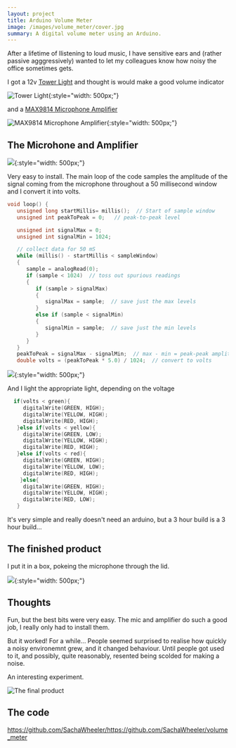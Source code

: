 ```yaml
---
layout: project
title: Arduino Volume Meter
image: /images/volume_meter/cover.jpg
summary: A digital volume meter using an Arduino.
---
```


After a lifetime of llistening to loud music, I have sensitive ears and (rather passive agggressively)
wanted to let my colleagues know how noisy the office sometimes gets.

I got a 12v [Tower Light](https://www.adafruit.com/product/2993) and thought is would make a good volume indicator

![Tower Light](/images/volume_meter/2993-01.jpg){:style="width: 500px;"}

and a [MAX9814 Microphone Amplifier](https://www.adafruit.com/product/1713)

![MAX9814 Microphone Amplifier](/images/volume_meter/1713-00.jpg){:style="width: 500px;"}

## The Microhone and Amplifier

![](/images/volume_meter/IMG_7645.JPG){:style="width: 500px;"}

Very easy to install. The main loop of the code samples the amplitude of the signal coming from the microphone
throughout a 50 millisecond window and I convert it into volts.

```cpp
void loop() {
   unsigned long startMillis= millis();  // Start of sample window
   unsigned int peakToPeak = 0;   // peak-to-peak level

   unsigned int signalMax = 0;
   unsigned int signalMin = 1024;

   // collect data for 50 mS
   while (millis() - startMillis < sampleWindow)
   {
      sample = analogRead(0);
      if (sample < 1024)  // toss out spurious readings
      {
         if (sample > signalMax)
         {
            signalMax = sample;  // save just the max levels
         }
         else if (sample < signalMin)
         {
            signalMin = sample;  // save just the min levels
         }
      }
   }
   peakToPeak = signalMax - signalMin;  // max - min = peak-peak amplitude
   double volts = (peakToPeak * 5.0) / 1024;  // convert to volts
```

![](/images/volume_meter/IMG_6825.JPG){:style="width: 500px;"}

And I light the appropriate light, depending on the voltage

```cpp
  if(volts < green){
     digitalWrite(GREEN, HIGH);
     digitalWrite(YELLOW, HIGH);
     digitalWrite(RED, HIGH);
   }else if(volts < yellow){
     digitalWrite(GREEN, LOW);
     digitalWrite(YELLOW, HIGH);
     digitalWrite(RED, HIGH);
   }else if(volts < red){
     digitalWrite(GREEN, HIGH);
     digitalWrite(YELLOW, LOW);
     digitalWrite(RED, HIGH);
    }else{
     digitalWrite(GREEN, HIGH);
     digitalWrite(YELLOW, HIGH);
     digitalWrite(RED, LOW);
   }
```

It's very simple and really doesn't need an arduino, but a 3 hour build is a 3 hour build...

## The finished product

I put it in a box, pokeing the microphone through the lid.

![](/images/volume_meter/IMG_7658.JPG){:style="width: 500px;"}

## Thoughts

Fun, but the best bits were very easy. The mic and amplifier do such a good job, I really only had to install them.

But it worked! For a while... People seemed surprised to realise how quickly a noisy environemnt grew, and it changed behaviour.
Until people got used to it, and possibly, quite reasonably, resented being scolded for making a noise.

An interesting experiment.

![The final product](/images/volume_meter/finished.gif)

## The code

<https://github.com/SachaWheeler/https://github.com/SachaWheeler/volume_meter>

